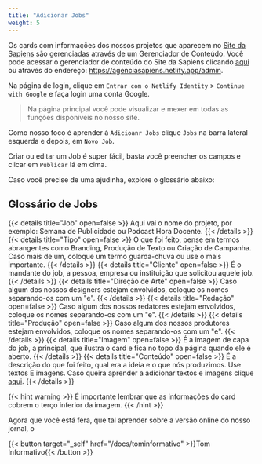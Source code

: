 ```yaml
---
title: "Adicionar Jobs"
weight: 5
---
```

Os cards com informações dos nossos projetos que aparecem no [Site da Sapiens](https://agenciasapiens.netlify.app) são gerenciadas através de um Gerenciador de Conteúdo. Você pode acessar o gerenciador de conteúdo do Site da Sapiens clicando [aqui](https://ageciasapiens.netlify.app/admin) ou através do endereço: https://agenciasapiens.netlify.app/admin.

Na página de login, clique em `Entrar com o Netlify Identity` > `Continue with Google` e faça login uma conta Google.  

>Na página principal você pode visualizar e mexer em todas as funções disponíveis no nosso site. 

Como nosso foco é aprender à `Adicioanr Jobs` clique `Jobs` na barra lateral esquerda e depois, em `Novo Job`.

Criar ou editar um Job é super fácil, basta você preencher os campos e clicar em `Publicar` lá em cima. 

Caso você precise de uma ajudinha, explore o glossário abaixo:

## Glossário de Jobs

{{< details title="Job" open=false >}}
Aqui vai o nome do projeto, por exemplo: Semana de Publicidade ou Podcast Hora Docente.
{{< /details >}}
{{< details title="Tipo" open=false >}}
O que foi feito, pense em termos abrangentes como Branding, Produção de Texto ou Criação de Campanha. Caso mais de um, coloque um termo guarda-chuva ou use o mais importante.
{{< /details >}}
{{< details title="Cliente" open=false >}}
É o mandante do job, a pessoa, empresa ou instituição que solicitou aquele job.
{{< /details >}}
{{< details title="Direção de Arte" open=false >}}
Caso algum dos nossos designers estejam envolvidos, coloque os nomes separando-os com um "e".
{{< /details >}}
{{< details title="Redação" open=false >}}
Caso algum dos nossos redatores estejam envolvidos, coloque os nomes separando-os com um "e".
{{< /details >}}
{{< details title="Produção" open=false >}}
Caso algum dos nossos produtores estejam envolvidos, coloque os nomes separando-os com um "e".
{{< /details >}}
{{< details title="Imagem" open=false >}}
É a imagem de capa do job, a principal, que ilustra o card e fica no topo da página quando ele é aberto.
{{< /details >}}
{{< details title="Conteúdo" open=false >}}
É a descrição do que foi feito, qual era a ideia e o que nós produzimos. Use textos E imagens. Caso queira aprender a adicionar textos e imagens clique [aqui](/docs/blog/multimidia).
{{< /details >}}


{{< hint warning >}}
É importante lembrar que as informações do card cobrem o terço inferior da imagem.
{{< /hint  >}}

Agora que você está fera, que tal aprender sobre a versão online do nosso jornal, o

{{< button target="_self" href="/docs/tominformativo" >}}Tom Informativo{{< /button >}}
